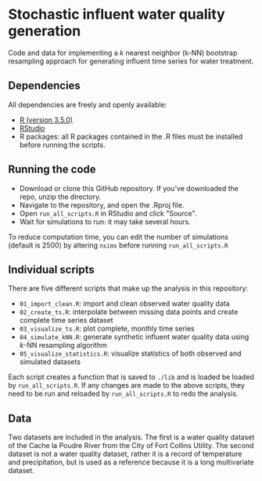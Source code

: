 # Stochastic influent water quality generation
Code and data for implementing a *k* nearest neighbor (k-NN) bootstrap resampling approach for generating influent time series for water treatment.

## Dependencies
All dependencies are freely and openly available:

- [R (version 3.5.0)](https://cran.r-project.org/src/base/R-3/)
- [RStudio](https://www.rstudio.com/products/rstudio/download/#download)
- R packages: all R packages contained in the .R files must be installed before running the scripts.

## Running the code
- Download or clone this GitHub repository. If you've downloaded the repo, unzip the directory.
- Navigate to the repository, and open the .Rproj file.
- Open `run_all_scripts.R` in RStudio and click "Source".
- Wait for simulations to run: it may take several hours.

To reduce computation time, you can edit the number of simulations (default is 2500) by altering `nsims` before running `run_all_scripts.R`

## Individual scripts
There are five different scripts that make up the analysis in this repository:

- `01_import_clean.R`: import and clean observed water quality data
- `02_create_ts.R`: interpolate between missing data points and create complete time series dataset
- `03_visualize_ts.R`: plot complete, monthly time series
- `04_simulate_kNN.R`: generate synthetic influent water quality data using *k*-NN resampling algorithm
- `05_visualize_statistics.R`: visualize statistics of both observed and simulated datasets

Each script creates a function that is saved to `./lib` and is loaded be loaded by `run_all_scripts.R`. If any changes are made to the above scripts, they need to be run and reloaded by `run_all_scripts.R` to redo the analysis.

## Data
Two datasets are included in the analysis. The first is a water quality dataset of the Cache la Poudre River from the City of Fort Collins Utility. The second dataset is not a water quality dataset, rather it is a record of temperature and precipitation, but is used as a reference because it is a long multivariate dataset.  
